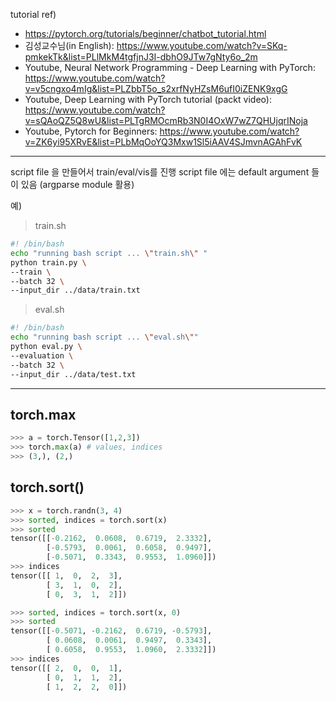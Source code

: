 tutorial ref) 
- https://pytorch.org/tutorials/beginner/chatbot_tutorial.html
- 김성교수님(in English): https://www.youtube.com/watch?v=SKq-pmkekTk&list=PLlMkM4tgfjnJ3I-dbhO9JTw7gNty6o_2m
- Youtube, Neural Network Programming - Deep Learning with PyTorch: https://www.youtube.com/watch?v=v5cngxo4mIg&list=PLZbbT5o_s2xrfNyHZsM6ufI0iZENK9xgG
- Youtube, Deep Learning with PyTorch tutorial (packt video): https://www.youtube.com/watch?v=sQAoQZ5Q8wU&list=PLTgRMOcmRb3N0I4OxW7wZ7QHUjqrINoja
- Youtube, Pytorch for Beginners: https://www.youtube.com/watch?v=ZK6yi95XRvE&list=PLbMqOoYQ3Mxw1Sl5iAAV4SJmvnAGAhFvK

-----------------------------------
script file 을 만들어서 train/eval/vis를 진행
script file 에는 default argument 들이 있음 (argparse module 활용)

예)
> train.sh
~~~bash
#! /bin/bash
echo "running bash script ... \"train.sh\" "
python train.py \
--train \
--batch 32 \
--input_dir ../data/train.txt
~~~

> eval.sh
~~~bash
#! /bin/bash
echo "running bash script ... \"eval.sh\""
python eval.py \
--evaluation \
--batch 32 \
--input_dir ../data/test.txt
~~~
-----------------------------------

## torch.max
~~~python
>>> a = torch.Tensor([1,2,3])
>>> torch.max(a) # values, indices
>>> (3,), (2,)
~~~

## torch.sort()
~~~python
>>> x = torch.randn(3, 4)
>>> sorted, indices = torch.sort(x)
>>> sorted
tensor([[-0.2162,  0.0608,  0.6719,  2.3332],
        [-0.5793,  0.0061,  0.6058,  0.9497],
        [-0.5071,  0.3343,  0.9553,  1.0960]])
>>> indices
tensor([[ 1,  0,  2,  3],
        [ 3,  1,  0,  2],
        [ 0,  3,  1,  2]])

>>> sorted, indices = torch.sort(x, 0)
>>> sorted
tensor([[-0.5071, -0.2162,  0.6719, -0.5793],
        [ 0.0608,  0.0061,  0.9497,  0.3343],
        [ 0.6058,  0.9553,  1.0960,  2.3332]])
>>> indices
tensor([[ 2,  0,  0,  1],
        [ 0,  1,  1,  2],
        [ 1,  2,  2,  0]])
~~~
